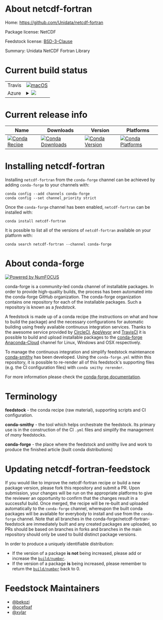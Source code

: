 About netcdf-fortran
====================

Home: https://github.com/Unidata/netcdf-fortran

Package license: NetCDF

Feedstock license: [BSD-3-Clause](https://github.com/conda-forge/netcdf-fortran-feedstock/blob/master/LICENSE.txt)

Summary: Unidata NetCDF Fortran Library

Current build status
====================


<table><tr>
    <td>Travis</td>
    <td>
      <a href="https://travis-ci.com/conda-forge/netcdf-fortran-feedstock">
        <img alt="macOS" src="https://img.shields.io/travis/com/conda-forge/netcdf-fortran-feedstock/master.svg?label=macOS">
      </a>
    </td>
  </tr>
    
  <tr>
    <td>Azure</td>
    <td>
      <details>
        <summary>
          <a href="https://dev.azure.com/conda-forge/feedstock-builds/_build/latest?definitionId=5635&branchName=master">
            <img src="https://dev.azure.com/conda-forge/feedstock-builds/_apis/build/status/netcdf-fortran-feedstock?branchName=master">
          </a>
        </summary>
        <table>
          <thead><tr><th>Variant</th><th>Status</th></tr></thead>
          <tbody><tr>
              <td>linux_64_mpimpich</td>
              <td>
                <a href="https://dev.azure.com/conda-forge/feedstock-builds/_build/latest?definitionId=5635&branchName=master">
                  <img src="https://dev.azure.com/conda-forge/feedstock-builds/_apis/build/status/netcdf-fortran-feedstock?branchName=master&jobName=linux&configuration=linux_64_mpimpich" alt="variant">
                </a>
              </td>
            </tr><tr>
              <td>linux_64_mpinompi</td>
              <td>
                <a href="https://dev.azure.com/conda-forge/feedstock-builds/_build/latest?definitionId=5635&branchName=master">
                  <img src="https://dev.azure.com/conda-forge/feedstock-builds/_apis/build/status/netcdf-fortran-feedstock?branchName=master&jobName=linux&configuration=linux_64_mpinompi" alt="variant">
                </a>
              </td>
            </tr><tr>
              <td>linux_64_mpiopenmpi</td>
              <td>
                <a href="https://dev.azure.com/conda-forge/feedstock-builds/_build/latest?definitionId=5635&branchName=master">
                  <img src="https://dev.azure.com/conda-forge/feedstock-builds/_apis/build/status/netcdf-fortran-feedstock?branchName=master&jobName=linux&configuration=linux_64_mpiopenmpi" alt="variant">
                </a>
              </td>
            </tr><tr>
              <td>linux_ppc64le_mpimpich</td>
              <td>
                <a href="https://dev.azure.com/conda-forge/feedstock-builds/_build/latest?definitionId=5635&branchName=master">
                  <img src="https://dev.azure.com/conda-forge/feedstock-builds/_apis/build/status/netcdf-fortran-feedstock?branchName=master&jobName=linux&configuration=linux_ppc64le_mpimpich" alt="variant">
                </a>
              </td>
            </tr><tr>
              <td>linux_ppc64le_mpinompi</td>
              <td>
                <a href="https://dev.azure.com/conda-forge/feedstock-builds/_build/latest?definitionId=5635&branchName=master">
                  <img src="https://dev.azure.com/conda-forge/feedstock-builds/_apis/build/status/netcdf-fortran-feedstock?branchName=master&jobName=linux&configuration=linux_ppc64le_mpinompi" alt="variant">
                </a>
              </td>
            </tr><tr>
              <td>linux_ppc64le_mpiopenmpi</td>
              <td>
                <a href="https://dev.azure.com/conda-forge/feedstock-builds/_build/latest?definitionId=5635&branchName=master">
                  <img src="https://dev.azure.com/conda-forge/feedstock-builds/_apis/build/status/netcdf-fortran-feedstock?branchName=master&jobName=linux&configuration=linux_ppc64le_mpiopenmpi" alt="variant">
                </a>
              </td>
            </tr><tr>
              <td>osx_64_mpimpich</td>
              <td>
                <a href="https://dev.azure.com/conda-forge/feedstock-builds/_build/latest?definitionId=5635&branchName=master">
                  <img src="https://dev.azure.com/conda-forge/feedstock-builds/_apis/build/status/netcdf-fortran-feedstock?branchName=master&jobName=osx&configuration=osx_64_mpimpich" alt="variant">
                </a>
              </td>
            </tr><tr>
              <td>osx_64_mpinompi</td>
              <td>
                <a href="https://dev.azure.com/conda-forge/feedstock-builds/_build/latest?definitionId=5635&branchName=master">
                  <img src="https://dev.azure.com/conda-forge/feedstock-builds/_apis/build/status/netcdf-fortran-feedstock?branchName=master&jobName=osx&configuration=osx_64_mpinompi" alt="variant">
                </a>
              </td>
            </tr><tr>
              <td>osx_64_mpiopenmpi</td>
              <td>
                <a href="https://dev.azure.com/conda-forge/feedstock-builds/_build/latest?definitionId=5635&branchName=master">
                  <img src="https://dev.azure.com/conda-forge/feedstock-builds/_apis/build/status/netcdf-fortran-feedstock?branchName=master&jobName=osx&configuration=osx_64_mpiopenmpi" alt="variant">
                </a>
              </td>
            </tr>
          </tbody>
        </table>
      </details>
    </td>
  </tr>
</table>

Current release info
====================

| Name | Downloads | Version | Platforms |
| --- | --- | --- | --- |
| [![Conda Recipe](https://img.shields.io/badge/recipe-netcdf--fortran-green.svg)](https://anaconda.org/conda-forge/netcdf-fortran) | [![Conda Downloads](https://img.shields.io/conda/dn/conda-forge/netcdf-fortran.svg)](https://anaconda.org/conda-forge/netcdf-fortran) | [![Conda Version](https://img.shields.io/conda/vn/conda-forge/netcdf-fortran.svg)](https://anaconda.org/conda-forge/netcdf-fortran) | [![Conda Platforms](https://img.shields.io/conda/pn/conda-forge/netcdf-fortran.svg)](https://anaconda.org/conda-forge/netcdf-fortran) |

Installing netcdf-fortran
=========================

Installing `netcdf-fortran` from the `conda-forge` channel can be achieved by adding `conda-forge` to your channels with:

```
conda config --add channels conda-forge
conda config --set channel_priority strict
```

Once the `conda-forge` channel has been enabled, `netcdf-fortran` can be installed with:

```
conda install netcdf-fortran
```

It is possible to list all of the versions of `netcdf-fortran` available on your platform with:

```
conda search netcdf-fortran --channel conda-forge
```


About conda-forge
=================

[![Powered by NumFOCUS](https://img.shields.io/badge/powered%20by-NumFOCUS-orange.svg?style=flat&colorA=E1523D&colorB=007D8A)](http://numfocus.org)

conda-forge is a community-led conda channel of installable packages.
In order to provide high-quality builds, the process has been automated into the
conda-forge GitHub organization. The conda-forge organization contains one repository
for each of the installable packages. Such a repository is known as a *feedstock*.

A feedstock is made up of a conda recipe (the instructions on what and how to build
the package) and the necessary configurations for automatic building using freely
available continuous integration services. Thanks to the awesome service provided by
[CircleCI](https://circleci.com/), [AppVeyor](https://www.appveyor.com/)
and [TravisCI](https://travis-ci.com/) it is possible to build and upload installable
packages to the [conda-forge](https://anaconda.org/conda-forge)
[Anaconda-Cloud](https://anaconda.org/) channel for Linux, Windows and OSX respectively.

To manage the continuous integration and simplify feedstock maintenance
[conda-smithy](https://github.com/conda-forge/conda-smithy) has been developed.
Using the ``conda-forge.yml`` within this repository, it is possible to re-render all of
this feedstock's supporting files (e.g. the CI configuration files) with ``conda smithy rerender``.

For more information please check the [conda-forge documentation](https://conda-forge.org/docs/).

Terminology
===========

**feedstock** - the conda recipe (raw material), supporting scripts and CI configuration.

**conda-smithy** - the tool which helps orchestrate the feedstock.
                   Its primary use is in the construction of the CI ``.yml`` files
                   and simplify the management of *many* feedstocks.

**conda-forge** - the place where the feedstock and smithy live and work to
                  produce the finished article (built conda distributions)


Updating netcdf-fortran-feedstock
=================================

If you would like to improve the netcdf-fortran recipe or build a new
package version, please fork this repository and submit a PR. Upon submission,
your changes will be run on the appropriate platforms to give the reviewer an
opportunity to confirm that the changes result in a successful build. Once
merged, the recipe will be re-built and uploaded automatically to the
`conda-forge` channel, whereupon the built conda packages will be available for
everybody to install and use from the `conda-forge` channel.
Note that all branches in the conda-forge/netcdf-fortran-feedstock are
immediately built and any created packages are uploaded, so PRs should be based
on branches in forks and branches in the main repository should only be used to
build distinct package versions.

In order to produce a uniquely identifiable distribution:
 * If the version of a package **is not** being increased, please add or increase
   the [``build/number``](https://docs.conda.io/projects/conda-build/en/latest/resources/define-metadata.html#build-number-and-string).
 * If the version of a package **is** being increased, please remember to return
   the [``build/number``](https://docs.conda.io/projects/conda-build/en/latest/resources/define-metadata.html#build-number-and-string)
   back to 0.

Feedstock Maintainers
=====================

* [@bekozi](https://github.com/bekozi/)
* [@ocefpaf](https://github.com/ocefpaf/)
* [@xylar](https://github.com/xylar/)

